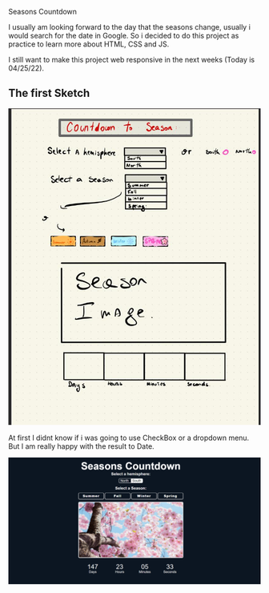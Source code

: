Seasons Countdown

I usually am looking forward to the day that the seasons change, usually i would search for the date in Google. So i decided to do this project as practice to learn more about HTML, CSS and JS.

I still want to make this project web responsive in the next weeks (Today is 04/25/22).

## The first Sketch

![](./images/web-sketch.jpeg)

At first I didnt know if i was going to use CheckBox or a dropdown menu. But I am really happy with the result to Date.

![](./images/Preview%2004-25-22.png)